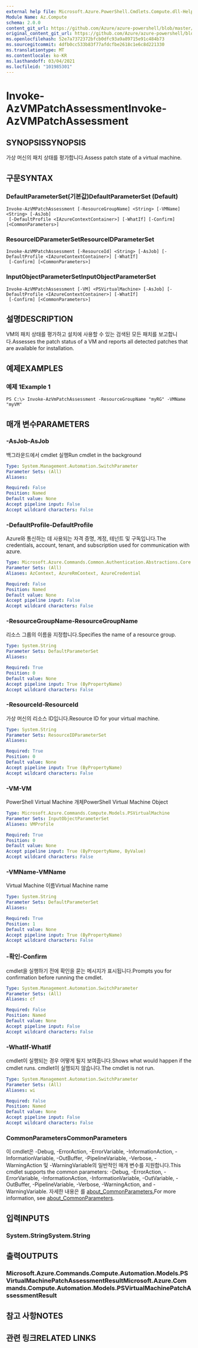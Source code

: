 ```yaml
---
external help file: Microsoft.Azure.PowerShell.Cmdlets.Compute.dll-Help.xml
Module Name: Az.Compute
schema: 2.0.0
content_git_url: https://github.com/Azure/azure-powershell/blob/master/src/Compute/Compute/help/Invoke-AzVMPatchAssessment.md
original_content_git_url: https://github.com/Azure/azure-powershell/blob/master/src/Compute/Compute/help/Invoke-AzVMPatchAssessment.md
ms.openlocfilehash: 52e7a7372372bfcb0dfc93a9a89715e91c484b73
ms.sourcegitcommit: 4dfb0cc533b83f77afdcfbe2618c1e6c8d221330
ms.translationtype: MT
ms.contentlocale: ko-KR
ms.lasthandoff: 03/04/2021
ms.locfileid: "101985301"
---
```

# <span data-ttu-id="12b18-101">Invoke-AzVMPatchAssessment</span><span class="sxs-lookup"><span data-stu-id="12b18-101">Invoke-AzVMPatchAssessment</span></span>

## <span data-ttu-id="12b18-102">SYNOPSIS</span><span class="sxs-lookup"><span data-stu-id="12b18-102">SYNOPSIS</span></span>
<span data-ttu-id="12b18-103">가상 머신의 패치 상태를 평가합니다.</span><span class="sxs-lookup"><span data-stu-id="12b18-103">Assess patch state of a virtual machine.</span></span>

## <span data-ttu-id="12b18-104">구문</span><span class="sxs-lookup"><span data-stu-id="12b18-104">SYNTAX</span></span>

### <span data-ttu-id="12b18-105">DefaultParameterSet(기본값)</span><span class="sxs-lookup"><span data-stu-id="12b18-105">DefaultParameterSet (Default)</span></span>
```
Invoke-AzVMPatchAssessment [-ResourceGroupName] <String> [-VMName] <String> [-AsJob]
 [-DefaultProfile <IAzureContextContainer>] [-WhatIf] [-Confirm] [<CommonParameters>]
```

### <span data-ttu-id="12b18-106">ResourceIDParameterSet</span><span class="sxs-lookup"><span data-stu-id="12b18-106">ResourceIDParameterSet</span></span>
```
Invoke-AzVMPatchAssessment [-ResourceId] <String> [-AsJob] [-DefaultProfile <IAzureContextContainer>] [-WhatIf]
 [-Confirm] [<CommonParameters>]
```

### <span data-ttu-id="12b18-107">InputObjectParameterSet</span><span class="sxs-lookup"><span data-stu-id="12b18-107">InputObjectParameterSet</span></span>
```
Invoke-AzVMPatchAssessment [-VM] <PSVirtualMachine> [-AsJob] [-DefaultProfile <IAzureContextContainer>] [-WhatIf]
 [-Confirm] [<CommonParameters>]
```

## <span data-ttu-id="12b18-108">설명</span><span class="sxs-lookup"><span data-stu-id="12b18-108">DESCRIPTION</span></span>
<span data-ttu-id="12b18-109">VM의 패치 상태를 평가하고 설치에 사용할 수 있는 검색된 모든 패치를 보고합니다.</span><span class="sxs-lookup"><span data-stu-id="12b18-109">Assesses the patch status of a VM and reports all detected patches that are available for installation.</span></span>

## <span data-ttu-id="12b18-110">예제</span><span class="sxs-lookup"><span data-stu-id="12b18-110">EXAMPLES</span></span>

### <span data-ttu-id="12b18-111">예제 1</span><span class="sxs-lookup"><span data-stu-id="12b18-111">Example 1</span></span>
```
PS C:\> Invoke-AzVmPatchAssessment -ResourceGroupName "myRG" -VMName "myVM"
```

## <span data-ttu-id="12b18-112">매개 변수</span><span class="sxs-lookup"><span data-stu-id="12b18-112">PARAMETERS</span></span>

### <span data-ttu-id="12b18-113">-AsJob</span><span class="sxs-lookup"><span data-stu-id="12b18-113">-AsJob</span></span>
<span data-ttu-id="12b18-114">백그라운드에서 cmdlet 실행</span><span class="sxs-lookup"><span data-stu-id="12b18-114">Run cmdlet in the background</span></span>

```yaml
Type: System.Management.Automation.SwitchParameter
Parameter Sets: (All)
Aliases:

Required: False
Position: Named
Default value: None
Accept pipeline input: False
Accept wildcard characters: False
```

### <span data-ttu-id="12b18-115">-DefaultProfile</span><span class="sxs-lookup"><span data-stu-id="12b18-115">-DefaultProfile</span></span>
<span data-ttu-id="12b18-116">Azure와 통신하는 데 사용되는 자격 증명, 계정, 테넌트 및 구독입니다.</span><span class="sxs-lookup"><span data-stu-id="12b18-116">The credentials, account, tenant, and subscription used for communication with azure.</span></span>

```yaml
Type: Microsoft.Azure.Commands.Common.Authentication.Abstractions.Core.IAzureContextContainer
Parameter Sets: (All)
Aliases: AzContext, AzureRmContext, AzureCredential

Required: False
Position: Named
Default value: None
Accept pipeline input: False
Accept wildcard characters: False
```

### <span data-ttu-id="12b18-117">-ResourceGroupName</span><span class="sxs-lookup"><span data-stu-id="12b18-117">-ResourceGroupName</span></span>
<span data-ttu-id="12b18-118">리소스 그룹의 이름을 지정합니다.</span><span class="sxs-lookup"><span data-stu-id="12b18-118">Specifies the name of a resource group.</span></span>

```yaml
Type: System.String
Parameter Sets: DefaultParameterSet
Aliases:

Required: True
Position: 0
Default value: None
Accept pipeline input: True (ByPropertyName)
Accept wildcard characters: False
```

### <span data-ttu-id="12b18-119">-ResourceId</span><span class="sxs-lookup"><span data-stu-id="12b18-119">-ResourceId</span></span>
<span data-ttu-id="12b18-120">가상 머신의 리소스 ID입니다.</span><span class="sxs-lookup"><span data-stu-id="12b18-120">Resource ID for your virtual machine.</span></span>

```yaml
Type: System.String
Parameter Sets: ResourceIDParameterSet
Aliases:

Required: True
Position: 0
Default value: None
Accept pipeline input: True (ByPropertyName)
Accept wildcard characters: False
```

### <span data-ttu-id="12b18-121">-VM</span><span class="sxs-lookup"><span data-stu-id="12b18-121">-VM</span></span>
<span data-ttu-id="12b18-122">PowerShell Virtual Machine 개체</span><span class="sxs-lookup"><span data-stu-id="12b18-122">PowerShell Virtual Machine Object</span></span>

```yaml
Type: Microsoft.Azure.Commands.Compute.Models.PSVirtualMachine
Parameter Sets: InputObjectParameterSet
Aliases: VMProfile

Required: True
Position: 0
Default value: None
Accept pipeline input: True (ByPropertyName, ByValue)
Accept wildcard characters: False
```

### <span data-ttu-id="12b18-123">-VMName</span><span class="sxs-lookup"><span data-stu-id="12b18-123">-VMName</span></span>
<span data-ttu-id="12b18-124">Virtual Machine 이름</span><span class="sxs-lookup"><span data-stu-id="12b18-124">Virtual Machine name</span></span>

```yaml
Type: System.String
Parameter Sets: DefaultParameterSet
Aliases:

Required: True
Position: 1
Default value: None
Accept pipeline input: True (ByPropertyName)
Accept wildcard characters: False
```

### <span data-ttu-id="12b18-125">-확인</span><span class="sxs-lookup"><span data-stu-id="12b18-125">-Confirm</span></span>
<span data-ttu-id="12b18-126">cmdlet을 실행하기 전에 확인을 묻는 메시지가 표시됩니다.</span><span class="sxs-lookup"><span data-stu-id="12b18-126">Prompts you for confirmation before running the cmdlet.</span></span>

```yaml
Type: System.Management.Automation.SwitchParameter
Parameter Sets: (All)
Aliases: cf

Required: False
Position: Named
Default value: None
Accept pipeline input: False
Accept wildcard characters: False
```

### <span data-ttu-id="12b18-127">-WhatIf</span><span class="sxs-lookup"><span data-stu-id="12b18-127">-WhatIf</span></span>
<span data-ttu-id="12b18-128">cmdlet이 실행되는 경우 어떻게 될지 보여줍니다.</span><span class="sxs-lookup"><span data-stu-id="12b18-128">Shows what would happen if the cmdlet runs.</span></span> <span data-ttu-id="12b18-129">cmdlet이 실행되지 않습니다.</span><span class="sxs-lookup"><span data-stu-id="12b18-129">The cmdlet is not run.</span></span>

```yaml
Type: System.Management.Automation.SwitchParameter
Parameter Sets: (All)
Aliases: wi

Required: False
Position: Named
Default value: None
Accept pipeline input: False
Accept wildcard characters: False
```

### <span data-ttu-id="12b18-130">CommonParameters</span><span class="sxs-lookup"><span data-stu-id="12b18-130">CommonParameters</span></span>
<span data-ttu-id="12b18-131">이 cmdlet은 -Debug, -ErrorAction, -ErrorVariable, -InformationAction, -InformationVariable, -OutBuffer, -PipelineVariable, -Verbose, -WarningAction 및 -WarningVariable의 일반적인 매개 변수를 지원합니다.</span><span class="sxs-lookup"><span data-stu-id="12b18-131">This cmdlet supports the common parameters: -Debug, -ErrorAction, -ErrorVariable, -InformationAction, -InformationVariable, -OutVariable, -OutBuffer, -PipelineVariable, -Verbose, -WarningAction, and -WarningVariable.</span></span> <span data-ttu-id="12b18-132">자세한 내용은 를 [about_CommonParameters.](http://go.microsoft.com/fwlink/?LinkID=113216)</span><span class="sxs-lookup"><span data-stu-id="12b18-132">For more information, see [about_CommonParameters](http://go.microsoft.com/fwlink/?LinkID=113216).</span></span>

## <span data-ttu-id="12b18-133">입력</span><span class="sxs-lookup"><span data-stu-id="12b18-133">INPUTS</span></span>

### <span data-ttu-id="12b18-134">System.String</span><span class="sxs-lookup"><span data-stu-id="12b18-134">System.String</span></span>

## <span data-ttu-id="12b18-135">출력</span><span class="sxs-lookup"><span data-stu-id="12b18-135">OUTPUTS</span></span>

### <span data-ttu-id="12b18-136">Microsoft.Azure.Commands.Compute.Automation.Models.PSVirtualMachinePatchAssessmentResult</span><span class="sxs-lookup"><span data-stu-id="12b18-136">Microsoft.Azure.Commands.Compute.Automation.Models.PSVirtualMachinePatchAssessmentResult</span></span>

## <span data-ttu-id="12b18-137">참고 사항</span><span class="sxs-lookup"><span data-stu-id="12b18-137">NOTES</span></span>

## <span data-ttu-id="12b18-138">관련 링크</span><span class="sxs-lookup"><span data-stu-id="12b18-138">RELATED LINKS</span></span>
